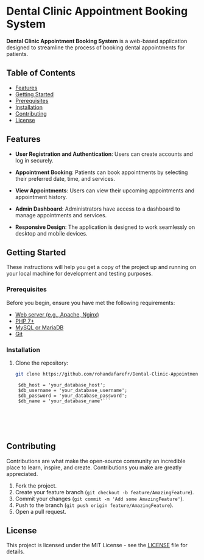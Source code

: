 # Dental Clinic Appointment Booking System

**Dental Clinic Appointment Booking System** is a web-based application designed to streamline the process of booking dental appointments for patients. 

## Table of Contents

- [Features](#features)
- [Getting Started](#getting-started)
- [Prerequisites](#prerequisites)
- [Installation](#installation)
- [Contributing](#contributing)
- [License](#license)


## Features

- **User Registration and Authentication**: Users can create accounts and log in securely.

- **Appointment Booking**: Patients can book appointments by selecting their preferred date, time, and services.

- **View Appointments**: Users can view their upcoming appointments and appointment history.

- **Admin Dashboard**: Administrators have access to a dashboard to manage appointments and services.

- **Responsive Design**: The application is designed to work seamlessly on desktop and mobile devices.


## Getting Started

These instructions will help you get a copy of the project up and running on your local machine for development and testing purposes.

### Prerequisites

Before you begin, ensure you have met the following requirements:

- [Web server (e.g., Apache, Nginx)](https://httpd.apache.org/docs/2.4/install.html)
- [PHP 7+](https://www.php.net/downloads.php)
- [MySQL or MariaDB](https://dev.mysql.com/downloads/installer/)
- [Git](https://git-scm.com/book/en/v2/Getting-Started-Installing-Git)


### Installation

1. Clone the repository:

   ```bash
   git clone https://github.com/rohandafarefr/Dental-Clinic-Appointment-System.git

   ```
   ```
    $db_host = 'your_database_host';
    $db_username = 'your_database_username';
    $db_password = 'your_database_password';
    $db_name = 'your_database_name'```






## Contributing

Contributions are what make the open-source community an incredible place to learn, inspire, and create. Contributions you make are greatly appreciated.

1. Fork the project.
2. Create your feature branch (`git checkout -b feature/AmazingFeature`).
3. Commit your changes (`git commit -m 'Add some AmazingFeature'`).
4. Push to the branch (`git push origin feature/AmazingFeature`).
5. Open a pull request.



## License

This project is licensed under the MIT License - see the [LICENSE](LICENSE) file for details.
